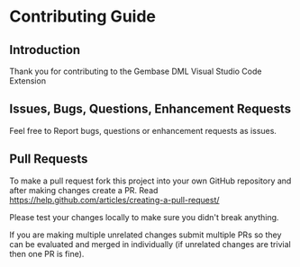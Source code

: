 # Contributing Guide
## Introduction

Thank you for contributing to the Gembase DML Visual Studio Code Extension

## Issues, Bugs, Questions, Enhancement Requests

Feel free to Report bugs, questions or enhancement requests as issues.

## Pull Requests

To make a pull request fork this project into your own GitHub repository and after making changes create a PR.  Read https://help.github.com/articles/creating-a-pull-request/

Please test your changes locally to make sure you didn't break anything.

If you are making multiple unrelated changes submit multiple PRs so they can be evaluated and merged in individually (if unrelated changes are trivial then one PR is fine).
